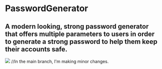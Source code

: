 # PasswordGenerator

## A modern looking, strong password generator that offers multiple parameters to users in order to generate a strong password to help them keep their accounts safe. 

<img src = "/images/Screenshot.png">
//In the main branch, I'm making minor changes.